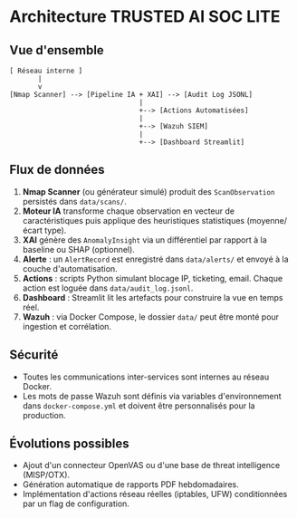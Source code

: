 # Architecture TRUSTED AI SOC LITE

## Vue d'ensemble

```
[ Réseau interne ]
       |
       v
[Nmap Scanner] --> [Pipeline IA + XAI] --> [Audit Log JSONL]
                                |
                                +--> [Actions Automatisées]
                                |
                                +--> [Wazuh SIEM]
                                |
                                +--> [Dashboard Streamlit]
```

## Flux de données

1. **Nmap Scanner** (ou générateur simulé) produit des `ScanObservation` persistés dans `data/scans/`.
2. **Moteur IA** transforme chaque observation en vecteur de caractéristiques puis applique des heuristiques statistiques (moyenne/écart type).
3. **XAI** génère des `AnomalyInsight` via un différentiel par rapport à la baseline ou SHAP (optionnel).
4. **Alerte** : un `AlertRecord` est enregistré dans `data/alerts/` et envoyé à la couche d'automatisation.
5. **Actions** : scripts Python simulant blocage IP, ticketing, email. Chaque action est loguée dans `data/audit_log.jsonl`.
6. **Dashboard** : Streamlit lit les artefacts pour construire la vue en temps réel.
7. **Wazuh** : via Docker Compose, le dossier `data/` peut être monté pour ingestion et corrélation.

## Sécurité

- Toutes les communications inter-services sont internes au réseau Docker.
- Les mots de passe Wazuh sont définis via variables d'environnement dans `docker-compose.yml` et doivent être personnalisés pour la production.

## Évolutions possibles

- Ajout d'un connecteur OpenVAS ou d'une base de threat intelligence (MISP/OTX).
- Génération automatique de rapports PDF hebdomadaires.
- Implémentation d'actions réseau réelles (iptables, UFW) conditionnées par un flag de configuration.
